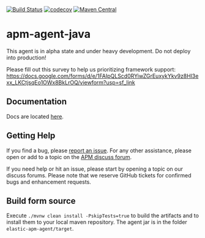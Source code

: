 [![Build Status](https://img.shields.io/jenkins/s/https/apm-ci.elastic.co/job/elastic+apm-agent-java+master.svg)](https://apm-ci.elastic.co/job/elastic+apm-agent-java+master)
[![codecov](https://codecov.io/gh/elastic/apm-agent-java/branch/master/graph/badge.svg)](https://codecov.io/gh/elastic/apm-agent-java)
[![Maven Central](https://img.shields.io/maven-central/v/co.elastic.apm/apm-agent-api.svg)](http://search.maven.org/#search%7Cga%7C1%7Cg%3A%22co.elastic.apm%22%20AND%20a%3A%22apm-agent-api%22)

# apm-agent-java

This agent is in alpha state and under heavy development. Do not deploy into production! 

Please fill out this survey to help us prioritizing framework support: https://docs.google.com/forms/d/e/1FAIpQLScd0RYiwZGrEuxykYkv9z8Hl3exx_LKCtjsqEo1OWx8BkLrOQ/viewform?usp=sf_link

## Documentation
Docs are located [here](https://www.elastic.co/guide/en/apm/agent/java/current/index.html).

## Getting Help
If you find a bug,
please [report an issue](https://github.com/elastic/apm-agent-java/issues/new).
For any other assistance,
please open or add to a topic on the [APM discuss forum](https://discuss.elastic.co/c/apm).

If you need help or hit an issue,
please start by opening a topic on our discuss forums.
Please note that we reserve GitHub tickets for confirmed bugs and enhancement requests.

## Build form source
Execute `./mvnw clean install -PskipTests=true` to build the artifacts and to install them to your local maven repository.
The agent jar is in the folder `elastic-apm-agent/target`.
